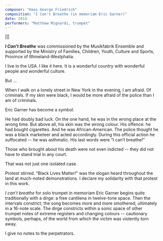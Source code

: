 ```yaml
---
composer: "Haas George Friedrich"
composition: "I Can't Breathe (in memoriam Eric Garner)"
date: 2014
performers: "Matthew Mignardi, trumpet"
---
```


|||

**_I Can't Breathe_** was commissioned by the Musikfabrik Ensemble and supported by the Ministry of Families, Children, Youth, Culture and Sports, Province of Rhineland-Westphalia.

I live in the USA. I like it here. It is a wonderful country with wonderful people and wonderful culture.

But ...

When I walk on a lonely street in New York in the evening, I am afraid. Of criminals. If my skin were black, I would be more afraid of the police than I am of criminals.

Eric Garner has become a symbol.

He had doubly bad luck. On the one hand, he was in the wrong place at the wrong time. But above all, his skin was the wrong colour. His offence: he had bought cigarettes. And he was African-American. The police thought he was a black marketeer and acted accordingly. During this official action he suffocated -- he was asthmatic. His last words were “I can’t breathe!”

Those who brought about his death were not even indicted -- they did not have to stand trial in any court.

That was not just one isolated case.

Protest stirred. “Black Lives Matter!” was the slogan heard throughout the land at much-noted demonstrations. I declare my solidarity with that protest in this work.

_I can’t breathe_ for solo trumpet in memoriam Eric Garner begins quite traditionally with a dirge: a free cantilena in twelve-tone space. Then the intervals constrict; the song becomes more and more smothered, ultimately in a 16-note scale. The dirge constricts within a sonic space of other trumpet notes of extreme registers and changing colours -- cautionary symbols, perhaps, of the world from which the victim was violently torn away.

I give no notes to the perpetrators.